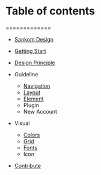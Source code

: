 
# Table of contents
=============

- [Sankom Design](../README.md)

- [Getting Start](getting-start.md)
- [Design Principle](design-principle.md)

- Guideline
  - [Navigation](guideline-navigation.md)
  - [Layout](guideline-layout.md)
  - [Element](guideline-element.md)
  - Plugin
  - New Account
  
- Visual
  - [Colors](visual-color.md)
  - [Grid](visual-grid.md)
  - [Fonts](visual-font.md)
  - Icon
  

- [Contribute](contribute.md)
